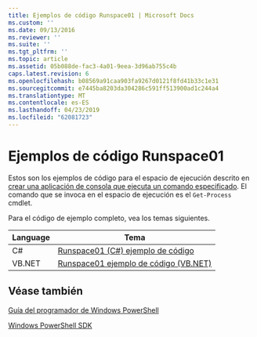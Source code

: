 ```yaml
---
title: Ejemplos de código Runspace01 | Microsoft Docs
ms.custom: ''
ms.date: 09/13/2016
ms.reviewer: ''
ms.suite: ''
ms.tgt_pltfrm: ''
ms.topic: article
ms.assetid: 05b088de-fac3-4a01-9eea-3d96ab755c4b
caps.latest.revision: 6
ms.openlocfilehash: b08569a91caa903fa9267d0121f8fd41b33c1e31
ms.sourcegitcommit: e7445ba8203da304286c591ff513900ad1c244a4
ms.translationtype: MT
ms.contentlocale: es-ES
ms.lasthandoff: 04/23/2019
ms.locfileid: "62081723"
---
```

# <a name="runspace01-code-samples"></a>Ejemplos de código Runspace01

Estos son los ejemplos de código para el espacio de ejecución descrito en [crear una aplicación de consola que ejecuta un comando especificado](http://msdn.microsoft.com/en-us/793a6570-a072-4799-840b-172f28ce620e). El comando que se invoca en el espacio de ejecución es el `Get-Process` cmdlet.

Para el código de ejemplo completo, vea los temas siguientes.

|Language|Tema|
|--------------|-----------|
|C#|[Runspace01 (C#) ejemplo de código](./runspace01-csharp-code-sample.md)|
|VB.NET|[Runspace01 ejemplo de código (VB.NET)](./runspace01-vb-net-code-sample.md)|

## <a name="see-also"></a>Véase también

[Guía del programador de Windows PowerShell](./windows-powershell-programmer-s-guide.md)

[Windows PowerShell SDK](../windows-powershell-reference.md)